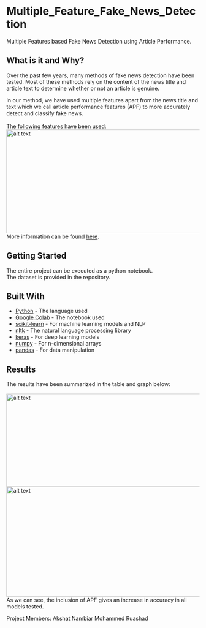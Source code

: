 # Multiple_Feature_Fake_News_Detection
Multiple Features based Fake News Detection using Article Performance.

## What is it and Why?
Over the past few years, many methods of fake news detection have been tested. Most of these methods rely on the content of the news title and article text to determine whether or not an article is genuine.

In our method, we have used multiple features apart from the news title and text which we call article performance features (APF) to more accurately detect and classify fake news.<br><br>
The following features have been used:<br>
<img src="https://github.com/mrushad/multiFeature_fakenews/blob/c6deed6fcfd956e0a9fa9c9d83a7c52f3ee85137/Reports%20and%20Pictures/Pictures/Features.png" alt="alt text" width="655" height="271">
<br>
More information can be found <a href="https://github.com/mrushad/multiFeature_fakenews/blob/69141beffe5ad5e9442521a5efc2a8de2cd02033/Reports%20and%20Pictures/Report/ML-Project-Report.pdf">here</a>.

## Getting Started

The entire project can be executed as a python notebook.<br>
The dataset is provided in the repository.


## Built With

* [Python](https://www.python.org/) - The language used
* [Google Colab](https://colab.research.google.com/notebooks/intro.ipynb) - The notebook used
* [scikit-learn](https://scikit-learn.org/stable/) - For machine learning models and NLP
* [nltk](https://www.nltk.org/) - The natural language processing library
* [keras](https://keras.io/) - For deep learning models
* [numpy](https://numpy.org/) - For n-dimensional arrays
* [pandas](https://pandas.pydata.org/) - For data manipulation

## Results
The results have been summarized in the table and graph below:<br><br>
<img src="https://github.com/mrushad/multiFeature_fakenews/blob/d029bf611436ec24e11d28ba5af1906d5a6b3177/Reports%20and%20Pictures/Pictures/ComparisionTable.png" alt="alt text" width="762" height="242">
<img src="https://github.com/mrushad/multiFeature_fakenews/blob/d029bf611436ec24e11d28ba5af1906d5a6b3177/Reports%20and%20Pictures/Pictures/ComparisionGraph.png" alt="alt text" width="570" height="288">
<br>
As we can see, the inclusion of APF gives an increase in accuracy in all models tested.

Project Members:
Akshat Nambiar
Mohammed Ruashad
